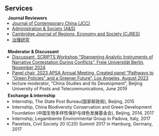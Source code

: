 <h1 id="services"></h1>

<h2 style="margin: 60px 0px 10px;">Services</h2>

<h4 style="margin:0 10px 0;">Journal Reviewers</h4>

<ul style="margin:0 0 20px;">
  <li><a href="https://www.tandfonline.com/journals/cjcc20"><autocolor>Journal of Contemporary China (JCC)</autocolor></a></li>
  <li><a href="https://journals.sagepub.com/home/aasb"><autocolor>Administration & Society (A&S)</autocolor></a></li>
  <li><a href="https://academic.oup.com/cjres"><autocolor>Cambridge Journal of Regions, Economy and Society (CJRES)</autocolor></a></li>
  <li><a href="http://journal08.magtech.org.cn/Jwk3_zlyj/CN/1007-9092/home.shtml"><autocolor>治理研究</autocolor></a></li>
</ul>

<h4 style="margin:0 10px 0;">Moderator & Discussant</h4>

<ul style="margin:0 0 5px;">
  <li><a href="https://list.epsanet.org/empathy/attachment/141401"><autocolor>Discussant, SCRIPTS Workshop “Sharpening Analytic Instruments of Narrative Contestation During Conflicts”, Freie Universität Berlin, November 2024</autocolor></a></li>
  <li><a href="https://convention2.allacademic.com/one/apsa/apsa23/"><autocolor>Panel chair, 2023 APSA Annual Meeting, Created panel “Pathways to "Green Policies" and a Greener Future”, Los Angeles, August 2023</autocolor></a></li>
  <li><autocolor>lecture moderator, “China Studies and Its Development”, Beijing University of Posts and Telecommunications, June 2019</autocolor></li>
</ul>

<h4 style="margin:0 10px 0;">Exchange & internship</h4>

<ul style="margin:0 0 5px;">
  <li><autocolor>Internship, The State Post Bureau(国家邮政局), Beijing, 2015</autocolor></li>
  <li><autocolor>Internship, China Biodiversity Conservation and Green Development Foundation (中国生物多样性保护与绿色发展基金会), Beijing, 2014, 2017</autocolor></li>
  <li><autocolor>Internship, Legambiente Environmental Group in Padova, Italy, 2017</autocolor></li>
  <li><autocolor>Panelists, Civil Society 20 (C20) Summit 2017 in Hamburg, Germany, 2017</autocolor></li>
</ul>





